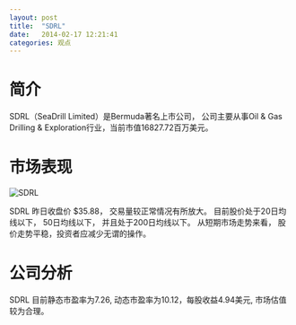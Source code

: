 ```yaml
---
layout: post
title:  "SDRL"
date:   2014-02-17 12:21:41
categories: 观点
---
```


# 简介
SDRL（SeaDrill Limited）是Bermuda著名上市公司，
公司主要从事Oil & Gas Drilling & Exploration行业，当前市值16827.72百万美元。

# 市场表现

![SDRL](http://finviz.com/chart.ashx?t=SDRL&ty=c&ta=1&p=d&s=l)

SDRL 昨日收盘价 $35.88，
交易量较正常情况有所放大。
目前股价处于20日均线以下，
50日均线以下，
并且处于200日均线以下。
从短期市场走势来看，
股价走势平稳，投资者应减少无谓的操作。

# 公司分析
SDRL 目前静态市盈率为7.26, 动态市盈率为10.12，每股收益4.94美元,
市场估值较为合理。
